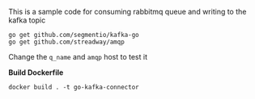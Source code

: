 This is a sample code for consuming rabbitmq queue and writing to the kafka topic

````
go get github.com/segmentio/kafka-go
go get github.com/streadway/amqp
````

Change the ``q_name`` and ``amqp`` host to test it

**Build Dockerfile**

````
docker build . -t go-kafka-connector
````
